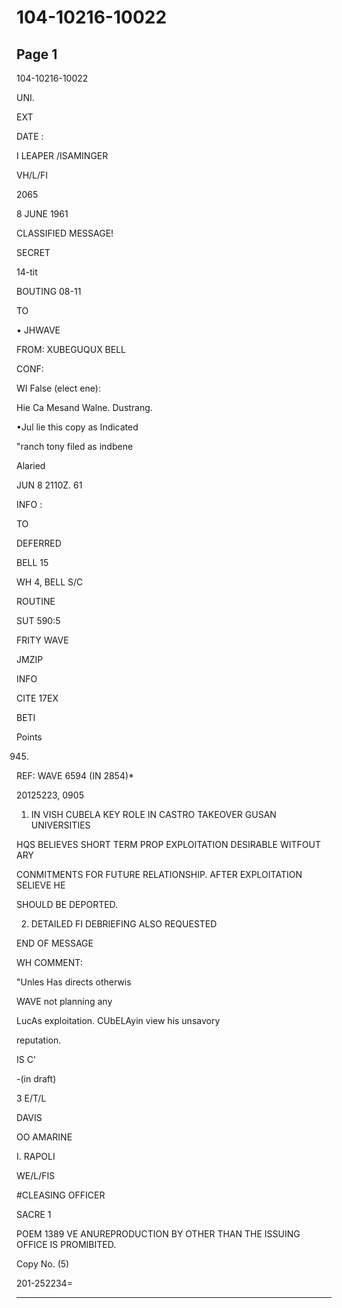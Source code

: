 # 104-10216-10022

## Page 1

104-10216-10022

UNI.

EXT

DATE :

I LEAPER /ISAMINGER

VH/L/FI

2065

8 JUNE 1961

CLASSIFIED MESSAGE!

SECRET

14-tit

BOUTING 08-11

TO

• JHWAVE

FROM: XUBEGUQUX BELL

CONF:

WI False (elect ene):

Hie Ca Mesand Walne. Dustrang.

•Jul lie this copy as Indicated

"ranch tony filed as indbene

Alaried

JUN 8 2110Z. 61

INFO :

TO

DEFERRED

BELL 15

WH 4, BELL S/C

ROUTINE

SUT 590:5

FRITY WAVE

JMZIP

INFO

CITE 17EX

BETI

Points

0945)

REF: WAVE 6594 (IN 2854)*

20125223, 0905

1. IN VISH CUBELA KEY ROLE IN CASTRO TAKEOVER GUSAN UNIVERSITIES

HQS BELIEVES SHORT TERM PROP EXPLOITATION DESIRABLE WITFOUT ARY

CONMITMENTS FOR FUTURE RELATIONSHIP. AFTER EXPLOITATION SELIEVE HE

SHOULD BE DEPORTED.

2. DETAILED FI DEBRIEFING ALSO REQUESTED

END OF MESSAGE

WH COMMENT:

"Unles Has directs otherwis

WAVE not planning any

LucAs exploitation. CUbELAyin view his unsavory

reputation.

IS C'

-(in draft)

3 E/T/L

DAVIS

OO AMARINE

I. RAPOLI

WE/L/FIS

#CLEASING OFFICER

SACRE 1

POEM 1389 VE ANUREPRODUCTION BY OTHER THAN THE ISSUING OFFICE IS PROMIBITED.

Copy No. (5)

201-252234=

---

